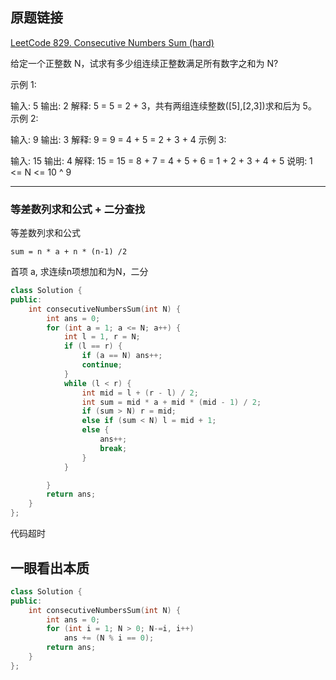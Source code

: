## 原题链接

[LeetCode 829. Consecutive Numbers Sum (hard)](https://leetcode-cn.com/problems/consecutive-numbers-sum/)


给定一个正整数 N，试求有多少组连续正整数满足所有数字之和为 N?

示例 1:

输入: 5
输出: 2
解释: 5 = 5 = 2 + 3，共有两组连续整数([5],[2,3])求和后为 5。
示例 2:

输入: 9
输出: 3
解释: 9 = 9 = 4 + 5 = 2 + 3 + 4
示例 3:

输入: 15
输出: 4
解释: 15 = 15 = 8 + 7 = 4 + 5 + 6 = 1 + 2 + 3 + 4 + 5
说明: 1 <= N <= 10 ^ 9

---

### 等差数列求和公式 + 二分查找

等差数列求和公式

`sum = n * a + n * (n-1) /2`

首项 a, 求连续n项想加和为N，二分

```cpp
class Solution {
public:
    int consecutiveNumbersSum(int N) {
        int ans = 0;
        for (int a = 1; a <= N; a++) {
            int l = 1, r = N;
            if (l == r) {
                if (a == N) ans++;
                continue;
            }
            while (l < r) {
                int mid = l + (r - l) / 2;
                int sum = mid * a + mid * (mid - 1) / 2;
                if (sum > N) r = mid;
                else if (sum < N) l = mid + 1;
                else {
                    ans++;
                    break;
                }
            }

        }
        return ans;
    }
};
```

代码超时

## 一眼看出本质

```cpp
class Solution {
public:
    int consecutiveNumbersSum(int N) {
        int ans = 0;
        for (int i = 1; N > 0; N-=i, i++)
            ans += (N % i == 0);
        return ans;
    }
};
```
